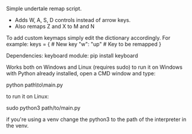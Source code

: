Simple undertale remap script.

- Adds W, A, S, D controls instead of arrow keys.
- Also remaps Z and X to M and N

To add custom keymaps simply edit the dictionary accordingly.
For example:
keys = {
    # New key "w": "up" # Key to be remapped
}

Dependencies:
keyboard module: pip install keyboard

Works both on Windows and Linux (requires sudo)
to run it on Windows with Python already installed, open a CMD window and type:

python path\to\main.py

to run it on Linux:

sudo python3 path/to/main.py

if you're using a venv change the python3 to the path of the interpreter in the venv.
